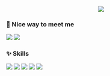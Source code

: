 <p align='center'>
    <img src="https://capsule-render.vercel.app/api?type=waving&color=87CEEB&height=130&section=header&text=Hello%20world😎&fontSize=40&animation=fadeIn&fontAlignY=45&desc=My%20name%20is%20Seungyoon&descAlignY=70&descAlign=50"/>
</p>

### 🚀 Nice way to meet me
<p>
  <a href="https://yoownny.tistory.com/" target="_blank"><img src="https://img.shields.io/badge/tistory-EA4335?style=flat-square&logo=tistory&logoColor=white"/></a>
  <a href="https://www.notion.so/JAVA-Spring-d079efd9ac52424eb6e4eb1c70114500" target="_blank"><img src="https://img.shields.io/badge/notion-000000?style=flat-square&logo=notion&logoColor=white"/></a>
</p>

### ✨ Skills
<p>
  <img src="https://img.shields.io/badge/html5-E34F26?style=flat-square&logo=html5&logoColor=white"/>  
  <img src="https://img.shields.io/badge/springboot-6DB33F?style=flat-square&logo=springboot&logoColor=white"/>
  <img src="https://img.shields.io/badge/css3-1572B6?style=flat-square&logo=css3&logoColor=white"/>
  <img src="https://img.shields.io/badge/python-3776AB?style=flat-square&logo=python&logoColor=white"/>
  <img src="https://img.shields.io/badge/c-A8B9CC?style=flat-square&logo=c&logoColor=white"/>
</p>
